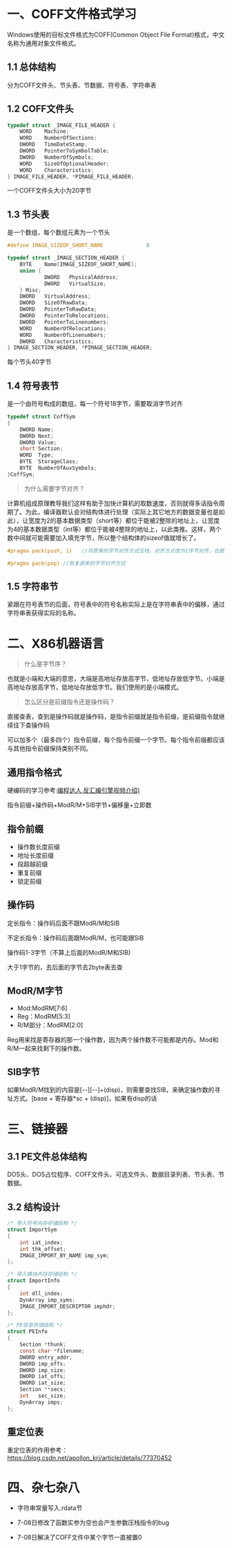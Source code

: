 # 一、COFF文件格式学习

Windows使用的目标文件格式为COFF(Common Object File Format)格式，中文名称为通用对象文件格式。

## 1.1 总体结构

分为COFF文件头、节头表、节数据、符号表、字符串表



## 1.2 COFF文件头

```c
typedef struct _IMAGE_FILE_HEADER {
    WORD    Machine;
    WORD    NumberOfSections;
    DWORD   TimeDateStamp;
    DWORD   PointerToSymbolTable;
    DWORD   NumberOfSymbols;
    WORD    SizeOfOptionalHeader;
    WORD    Characteristics;
} IMAGE_FILE_HEADER, *PIMAGE_FILE_HEADER;
```

一个COFF文件头大小为20字节



## 1.3 节头表

是一个数组，每个数组元素为一个节头

```c
#define IMAGE_SIZEOF_SHORT_NAME              8

typedef struct _IMAGE_SECTION_HEADER {
    BYTE    Name[IMAGE_SIZEOF_SHORT_NAME];
    union {
            DWORD   PhysicalAddress;
            DWORD   VirtualSize;
    } Misc;
    DWORD   VirtualAddress;
    DWORD   SizeOfRawData;
    DWORD   PointerToRawData;
    DWORD   PointerToRelocations;
    DWORD   PointerToLinenumbers;
    WORD    NumberOfRelocations;
    WORD    NumberOfLinenumbers;
    DWORD   Characteristics;
} IMAGE_SECTION_HEADER, *PIMAGE_SECTION_HEADER;
```

每个节头40字节



## 1.4 符号表节

是一个由符号构成的数组，每一个符号18字节，需要取消字节对齐

```c
typedef struct CoffSym
{
	DWORD Name;
	DWORD Next;
	DWORD Value;
	short Section;	
	WORD  Type;	
	BYTE  StorageClass;
	BYTE  NumberOfAuxSymbols;
}CoffSym;
```



> 为什么需要字节对齐？

计算机组成原理教导我们这样有助于加快计算机的取数速度，否则就得多话指令周期了。为此，编译器默认会对结构体进行处理（实际上其它地方的数据变量也是如此），让宽度为2的基本数据类型（short等）都位于能被2整除的地址上，让宽度为4的基本数据类型（int等）都位于能被4整除的地址上，以此类推。这样，两个数中间就可能需要加入填充字节，所以整个结构体的sizeof值就增长了。

```c
#pragma pack(push, 1)	//将原来的字节对齐方式压栈，对齐方式改为1字节对齐，也就是取消字节对齐

#pragma pack(pop) //恢复原来的字节对齐方式
```



## 1.5 字符串节

紧跟在符号表节的后面，符号表中的符号名称实际上是在字符串表中的偏移，通过字符串表获得实际的名称。

# 二、X86机器语言



> 什么是字节序？

也就是小端和大端的意思，大端是高地址存放高字节，低地址存放低字节。小端是高地址存放高字节，低地址存放低字节。我们使用的是小端模式。

> 怎么区分是前缀指令还是操作码？

直接查表，查到是操作码就是操作码，是指令前缀就是指令前缀，是前缀指令就继续往下查操作码

可以加多个（最多四个）指令前缀，每个指令前缀一个字节。每个指令前缀都应该与其他指令前缀保持类别不同。



## 通用指令格式

硬编码的学习参考:[编程达人 反汇编引擎视频介绍)](https://www.bcdaren.com/352687197121679360/video_play.html)

指令前缀+操作码+ModR/M+SIB字节+偏移量+立即数



## 指令前缀

- 操作数长度前缀
- 地址长度前缀
- 段超越前缀
- 重复前缀
- 锁定前缀



## 操作码

定长指令：操作码后面不跟ModR/M和SIB

不定长指令：操作码后面跟ModR/M，也可能跟SIB

操作码1-3字节（不算上后面的ModR/M和SIB)

大于1字节的，去后面的字节去2byte表去查



## ModR/M字节

- Mod:ModRM[7:6]
- Reg：ModRM[5:3]
- R/M部分：ModRM[2:0]

Reg用来找是寄存器的那一个操作数，因为两个操作数不可能都是内存。Mod和R/M一起来找剩下的操作数。



## SIB字节

如果ModR/M找到的内容是\[--][--]+(disp)，则需要查找SIB，来确定操作数的寻址方式。[base + 寄存器*sc + (disp)]，如果有disp的话



# 三、链接器


## 3.1 PE文件总体结构

DOS头、DOS占位程序、COFF文件头、可选文件头、数据目录列表、节头表、节数据。



## 3.2 结构设计

```c
/* 导入符号内存存储结构 */
struct ImportSym 
{
    int iat_index;
    int thk_offset;
    IMAGE_IMPORT_BY_NAME imp_sym;
};

/* 导入模块内存存储结构 */
struct ImportInfo 
{
	int dll_index;
	DynArray imp_syms;
	IMAGE_IMPORT_DESCRIPTOR imphdr;
};

/* PE信息存储结构 */
struct PEInfo 
{
    Section *thunk;
    const char *filename;
    DWORD entry_addr;
    DWORD imp_offs;
    DWORD imp_size;
    DWORD iat_offs;
    DWORD iat_size;
	Section **secs;
    int   sec_size;
	DynArray imps;
};
```


## 重定位表

重定位表的作用参考：https://blog.csdn.net/apollon_krj/article/details/77370452



# 四、杂七杂八

- 字符串常量写入.rdata节

- 7-08日修改了函数实参为空也会产生参数压栈指令的bug

- 7-08日解决了COFF文件中某个字节一直被置0